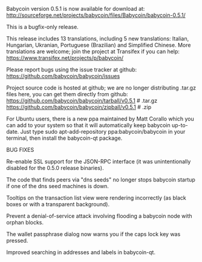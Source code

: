 Babycoin version 0.5.1 is now available for download at:
http://sourceforge.net/projects/babycoin/files/Babycoin/babycoin-0.5.1/

This is a bugfix-only release.

This release includes 13 translations, including 5 new translations:
Italian, Hungarian, Ukranian, Portuguese (Brazilian) and Simplified Chinese.
More translations are welcome; join the project at Transifex if you can help:
https://www.transifex.net/projects/p/babycoin/

Please report bugs using the issue tracker at github:
https://github.com/babycoin/babycoin/issues

Project source code is hosted at github; we are no longer
distributing .tar.gz files here, you can get them
directly from github:
https://github.com/babycoin/babycoin/tarball/v0.5.1  # .tar.gz
https://github.com/babycoin/babycoin/zipball/v0.5.1  # .zip

For Ubuntu users, there is a new ppa maintained by Matt Corallo which
you can add to your system so that it will automatically keep
babycoin up-to-date.  Just type
sudo apt-add-repository ppa:babycoin/babycoin
in your terminal, then install the babycoin-qt package.


BUG FIXES

Re-enable SSL support for the JSON-RPC interface (it was unintentionally
disabled for the 0.5.0 release binaries).

The code that finds peers via "dns seeds" no longer stops babycoin startup
if one of the dns seed machines is down.

Tooltips on the transaction list view were rendering incorrectly (as black boxes
or with a transparent background).

Prevent a denial-of-service attack involving flooding a babycoin node with
orphan blocks.

The wallet passphrase dialog now warns you if the caps lock key was pressed.

Improved searching in addresses and labels in babycoin-qt.
